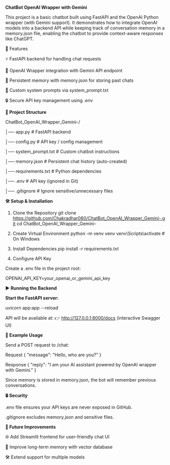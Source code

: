 **ChatBot OpenAI Wrapper with Gemini**

This project is a basic chatbot built using FastAPI and the OpenAI Python wrapper (with Gemini support).
It demonstrates how to integrate OpenAI models into a backend API while keeping track of conversation memory in a memory.json file, enabling the chatbot to provide context-aware responses like ChatGPT.

🚀 Features

⚡ FastAPI backend for handling chat requests

🔗 OpenAI Wrapper integration with Gemini API endpoint

💾 Persistent memory with memory.json for storing past chats

📜 Custom system prompts via system_prompt.txt

🔒 Secure API key management using .env

**📂 Project Structure**

ChatBot_OpenAI_Wrapper_Gemini-/

│── app.py                # FastAPI backend

│── config.py             # API key / config management

│── system_prompt.txt     # Custom chatbot instructions

│── memory.json           # Persistent chat history (auto-created)

│── requirements.txt      # Python dependencies

│── .env                  # API key (ignored in Git)

│── .gitignore            # Ignore sensitive/unnecessary files

**🛠️ Setup & Installation**
1. Clone the Repository
git clone https://github.com/Chakradhar080/ChatBot_OpenAI_Wrapper_Gemini-.git
cd ChatBot_OpenAI_Wrapper_Gemini-

2. Create Virtual Environment
python -m venv venv
venv\Scripts\activate   # On Windows

3. Install Dependencies
pip install -r requirements.txt

4. Configure API Key

Create a .env file in the project root:

OPENAI_API_KEY=your_openai_or_gemini_api_key

**▶️ Running the Backend**

**Start the FastAPI server:**

uvicorn app:app --reload


API will be available at:
👉 http://127.0.0.1:8000/docs
 (interactive Swagger UI)

**💬 Example Usage**

Send a POST request to /chat:

Request
{
  "message": "Hello, who are you?"
}

Response
{
  "reply": "I am your AI assistant powered by OpenAI wrapper with Gemini."
}


Since memory is stored in memory.json, the bot will remember previous conversations.

**🔒 Security**

.env file ensures your API keys are never exposed in GitHub.

.gitignore excludes memory.json and sensitive files.

**📌 Future Improvements**

🌐 Add Streamlit frontend for user-friendly chat UI

🧠 Improve long-term memory with vector database

🛠️ Extend support for multiple models
